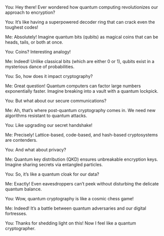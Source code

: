 You: Hey there! Ever wondered how quantum computing revolutionizes our approach to encryption?

You: It’s like having a superpowered decoder ring that can crack even the toughest codes!

Me: Absolutely! Imagine quantum bits (qubits) as magical coins that can be heads, tails, or both at once.

You: Coins? Interesting analogy!

Me: Indeed! Unlike classical bits (which are either 0 or 1), qubits exist in a mysterious dance of probabilities.

You: So, how does it impact cryptography?

Me: Great question! Quantum computers can factor large numbers exponentially faster. Imagine breaking into a vault with a quantum lockpick.

You: But what about our secure communications?

Me: Ah, that’s where post-quantum cryptography comes in. We need new algorithms resistant to quantum attacks.

You: Like upgrading our secret handshake!

Me: Precisely! Lattice-based, code-based, and hash-based cryptosystems are contenders.

You: And what about privacy?

Me: Quantum key distribution (QKD) ensures unbreakable encryption keys. Imagine sharing secrets via entangled particles.

You: So, it’s like a quantum cloak for our data?

Me: Exactly! Even eavesdroppers can’t peek without disturbing the delicate quantum balance.

You: Wow, quantum cryptography is like a cosmic chess game!

Me: Indeed! It’s a battle between quantum adversaries and our digital fortresses.

You: Thanks for shedding light on this! Now I feel like a quantum cryptographer.
